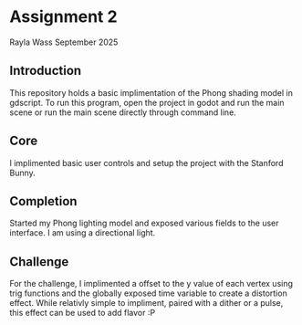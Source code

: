 # Assignment 2

Rayla Wass
September 2025

## Introduction
This repository holds a basic implimentation of the Phong shading model in gdscript. To run this program, open the project in godot and run the main scene or run the main scene directly through command line.

## Core
I implimented basic user controls and setup the project with the Stanford Bunny.

## Completion
Started my Phong lighting model and exposed various fields to the user interface. I am using a directional light.

## Challenge
For the challenge, I implimented a offset to the y value of each vertex using trig functions and the globally exposed time variable to create a distortion effect. While relativly simple to impliment, paired with a dither or a pulse, this effect can be used to add flavor :P

